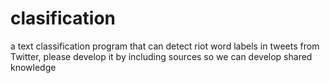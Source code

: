 # clasification
a text classification program that can detect riot word labels in tweets from Twitter, please develop it by including sources so we can develop shared knowledge
